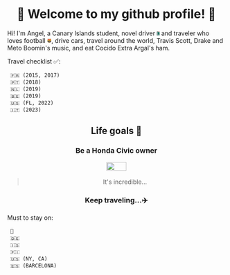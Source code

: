 <div align="center">
  
# 👋 Welcome to my github profile! 👋 

</div>

Hi! I'm Angel, a Canary Islands student, novel driver <img src="https://github.com/Angel170605/IMGS/blob/main/L.png" width="1.25%" height="1.25%">   and traveler who loves football <img src="https://github.com/Angel170605/IMGS/blob/main/fcb.png" height="2%" width="2%" >, drive cars, travel around the world, Travis Scott, Drake and Meto Boomin's music, and eat Cocido Extra Argal's ham.

  Travel checklist ✅:

     🇫🇷 (2015, 2017)
     🇵🇹 (2018)
     🇳🇱 (2019)
     🇧🇪 (2019)
     🇺🇸 (FL, 2022)
     🇮🇹 (2023)

 <div align="center">

## Life goals 🎯

### Be a Honda Civic owner

  <img src="https://github.com/Angel170605/IMGS/blob/main/tremendo.gif" width=30% height=30%>



> It's incredible...

### Keep traveling...✈️

</div>

Must to stay on:

     🏴󠁧󠁢󠁥󠁮󠁧󠁿 
     🇩🇪 
     🇮🇸 
     🇫🇮 
     🇺🇸 (NY, CA) 
     🇪🇸 (BARCELONA)

<!--
**Angel170605/Angel170605** is a ✨ _special_ ✨ repository because its `README.md` (this file) appears on your GitHub profile.

Here are some ideas to get you started:

- 🔭 I’m currently working on ...
- 🌱 I’m currently learning ...
- 👯 I’m looking to collaborate on ...
- 🤔 I’m looking for help with ...
- 💬 Ask me about ...
- 📫 How to reach me: ...
- 😄 Pronouns: ...
- ⚡ Fun fact: ...
-->
